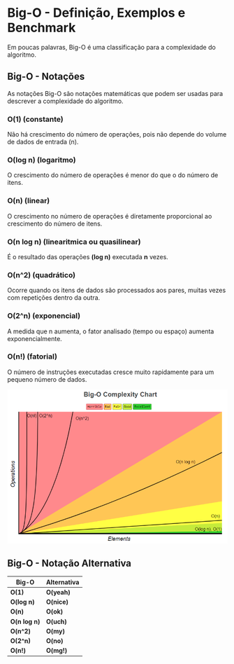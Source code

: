 # Big-O - Definição, Exemplos e Benchmark
Em poucas palavras, Big-O é uma classificação para a complexidade do algoritmo.

## **Big-O - Notações**
As notações Big-O são notações matemáticas que podem ser usadas para descrever a complexidade do algoritmo.

### O(1) (constante)
Não há crescimento do número de operações, pois não depende do volume de dados de entrada (n).

### O(log n) (logaritmo) 
O crescimento do número de operações é menor do que o do número de itens.

### O(n) (linear)
O crescimento no número de operações é diretamente proporcional ao crescimento do número de itens.

### O(n log n) (linearitmica ou quasilinear)
É o resultado das operações **(log n)** executada **n** vezes.

### O(n^2) (quadrático)
Ocorre quando os itens de dados são processados aos pares, muitas vezes com repetições dentro da outra.

### O(2^n) (exponencial)
A medida que n aumenta, o fator analisado (tempo ou espaço) aumenta exponencialmente.

### O(n!) (fatorial)
O número de instruções executadas cresce muito rapidamente para um pequeno número de dados.

![Screenshot](assets/big-o-complexity-chart.png)

## **Big-O - Notação Alternativa**

| Big-O         | Alternativa   |
| ------------- | ------------- |
| **O(1)**  		| **O(yeah)**		|
| **O(log n)** 	| **O(nice)**		|
| **O(n)** 		  | **O(ok)**			|
| **O(n log n)**| **O(uch)**  	|
| **O(n^2)** 		| **O(my)** 	 	|
| **O(2^n)**  	| **O(no)**	 		|
| **O(n!)**			| **O(mg!)**  	|
